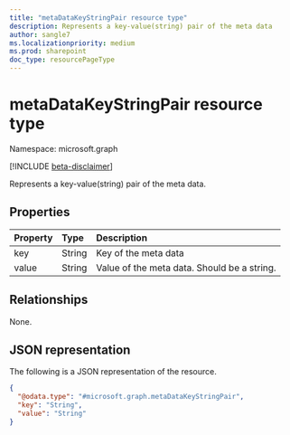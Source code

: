 ```yaml
---
title: "metaDataKeyStringPair resource type"
description: Represents a key-value(string) pair of the meta data
author: sangle7
ms.localizationpriority: medium
ms.prod: sharepoint
doc_type: resourcePageType
---
```


# metaDataKeyStringPair resource type

Namespace: microsoft.graph

[!INCLUDE [beta-disclaimer](../../includes/beta-disclaimer.md)]

Represents a key-value(string) pair of the meta data.

## Properties
|Property|Type|Description|
|:---|:---|:---|
|key|String|Key of the meta data |
|value|String|Value of the meta data. Should be a string.|

## Relationships
None.

## JSON representation
The following is a JSON representation of the resource.
<!-- {
  "blockType": "resource",
  "@odata.type": "microsoft.graph.metaDataKeyStringPair"
}
-->
``` json
{
  "@odata.type": "#microsoft.graph.metaDataKeyStringPair",
  "key": "String",
  "value": "String"
}
```

